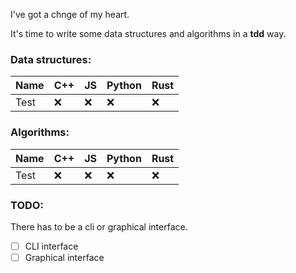 I've got a chnge of my heart.

It's time to write some data structures and algorithms in a **tdd** way.

### Data structures:
|Name|C++|JS|Python|Rust|
|---|---|---|---|---|
|Test|❌|❌|❌|❌|

### Algorithms:
|Name|C++|JS|Python|Rust|
|---|---|---|---|---|
|Test|❌|❌|❌|❌|

### TODO:
There has to be a cli or graphical interface.
- [ ] CLI interface
- [ ] Graphical interface
